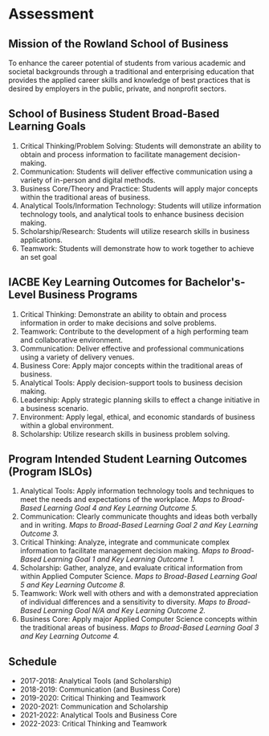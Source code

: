 # Assessment

## Mission of the Rowland School of Business

To enhance the career potential of students from various academic and societal backgrounds through a traditional and enterprising education that provides the applied career skills and knowledge of best practices that is desired by employers in the public, private, and nonprofit sectors.

## School of Business Student Broad-Based Learning Goals

1. Critical Thinking/Problem Solving: Students will demonstrate an ability to obtain and process information to facilitate management decision-making. 
2. Communication: Students will deliver effective communication using a variety of in-person and digital methods. 
3. Business Core/Theory and Practice: Students will apply major concepts within the traditional areas of business. 
4. Analytical Tools/Information Technology: Students will utilize information technology tools, and analytical tools to enhance business decision making. 
5. Scholarship/Research: Students will utilize research skills in business applications.
6. Teamwork: Students will demonstrate how to work together to achieve an set goal

## IACBE Key Learning Outcomes for Bachelor's-Level Business Programs

1. Critical Thinking: Demonstrate an ability to obtain and process information in order to make decisions and solve problems.
2. Teamwork: Contribute to the development of a high performing team and collaborative environment.
3. Communication: Deliver effective and professional communications using a variety of delivery venues.
4. Business Core: Apply major concepts within the traditional areas of business.
5. Analytical Tools: Apply decision-support tools to business decision making.
6. Leadership: Apply strategic planning skills to effect a change initiative in a business scenario.
7. Environment: Apply legal, ethical, and economic standards of business within a global environment.
8. Scholarship: Utilize research skills in business problem solving.

## Program Intended Student Learning Outcomes (Program ISLOs)

1. Analytical Tools: Apply information technology tools and techniques to meet the needs and expectations of the workplace.
   *Maps to Broad-Based Learning Goal 4 and Key Learning Outcome 5.*
2. Communication: Clearly communicate thoughts and ideas both verbally and in writing.
   *Maps to Broad-Based Learning Goal 2 and Key Learning Outcome 3.*
3. Critical Thinking: Analyze, integrate and communicate complex information to facilitate management decision making.
   *Maps to Broad-Based Learning Goal 1 and Key Learning Outcome 1.*
4. Scholarship: Gather, analyze, and evaluate critical information from within Applied Computer Science.
   *Maps to Broad-Based Learning Goal 5 and Key Learning Outcome 8.*
5. Teamwork: Work well with others and with a demonstrated appreciation of individual differences and a sensitivity to diversity.
   *Maps to Broad-Based Learning Goal N/A and Key Learning Outcome 2.*
6. Business Core: Apply major Applied Computer Science concepts within the traditional areas of business.
   *Maps to Broad-Based Learning Goal 3 and Key Learning Outcome 4.*

## Schedule

* 2017-2018: Analytical Tools (and Scholarship)
* 2018-2019: Communication (and Business Core)
* 2019-2020: Critical Thinking and Teamwork
* 2020-2021: Communication and Scholarship
* 2021-2022: Analytical Tools and Business Core
* 2022-2023: Critical Thinking and Teamwork
